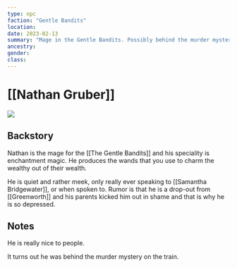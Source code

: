 ```yaml
---
type: npc
faction: "Gentle Bandits"
location: 
date: 2023-02-13
summary: "Mage in the Gentle Bandits. Possibly behind the murder mystery on the train."
ancestry: 
gender: 
class: 
---
```

# [[Nathan Gruber]]
![](https://lh4.googleusercontent.com/v7QddvOOzivHTmcuj2JX8jY9aMh_-N6CZfYxgx4b5zxmJD_eDkPR6SifAsfzjUl0yk_eOZaWY30YhSwvWjLEG3pacKsYir7sXxy2E-BE_-xFZz1h8BLk719ftaDldMrsFwhKEjuhzQLcRjEoe2G1yg)

## Backstory
Nathan is the mage for the [[The Gentle Bandits]] and his speciality is enchantment magic. He produces the wands that you use to charm the wealthy out of their wealth.

He is quiet and rather meek, only really ever speaking to [[Samantha Bridgewater]], or when spoken to. Rumor is that he is a drop-out from [[Greenworth]] and his parents kicked him out in shame and that is why he is so depressed.

## Notes
He is really nice to people.

It turns out he was behind the murder mystery on the train. 